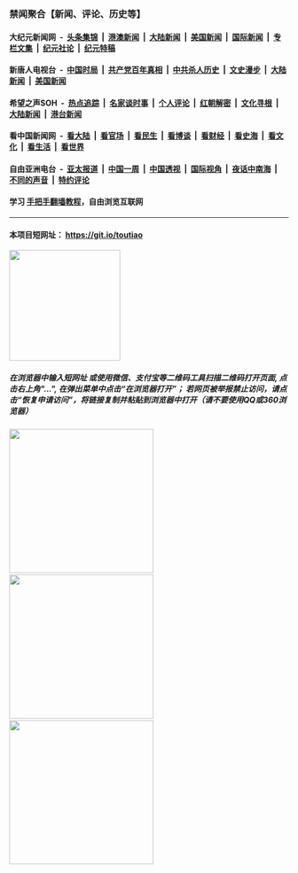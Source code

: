 ### 禁闻聚合【新闻、评论、历史等】

#### 大纪元新闻网 &nbsp;-&nbsp; [头条集锦](indexes/E头条集锦.md?t=03190431) &nbsp;|&nbsp; [港澳新闻](indexes/E港澳新闻.md?t=03190431)  &nbsp;|&nbsp; [大陆新闻](indexes/E大陆新闻.md?t=03190431) &nbsp;|&nbsp; [美国新闻](indexes/E美国新闻.md?t=03190431) &nbsp;|&nbsp; [国际新闻](indexes/E国际新闻.md?t=03190431) &nbsp;|&nbsp; [专栏文集](indexes/E专栏文集.md?t=03190431) &nbsp;|&nbsp; [纪元社论](indexes/E纪元社论.md?t=03190431) &nbsp;|&nbsp; [纪元特稿](indexes/E纪元特稿.md?t=03190431) 

#### 新唐人电视台 &nbsp;-&nbsp; [中国时局](indexes/N中国时局.md?t=03190431) &nbsp;|&nbsp; [共产党百年真相](indexes/N共产党百年真相.md?t=03190431) &nbsp;|&nbsp; [中共杀人历史](indexes/N中共杀人历史.md?t=03190431) &nbsp;|&nbsp; [文史漫步](indexes/N文史漫步.md?t=03190431) &nbsp;|&nbsp; [大陆新闻](indexes/N大陆新闻.md?t=03190431) &nbsp;|&nbsp; [美国新闻](indexes/N美国新闻.md?t=03190431)

#### 希望之声SOH &nbsp;-&nbsp; [热点追踪](indexes/H热点追踪.md?t=03190431) &nbsp;|&nbsp; [名家谈时事](indexes/H名家谈时事.md?t=03190431) &nbsp;|&nbsp; [个人评论](indexes/H个人评论.md?t=03190431)  &nbsp;|&nbsp; [红朝解密](indexes/H红朝解密.md?t=03190431) &nbsp;|&nbsp; [文化寻根](indexes/H文化寻根.md?t=03190431) &nbsp;|&nbsp; [大陆新闻](indexes/H大陆新闻.md?t=03190431) &nbsp;|&nbsp; [港台新闻](indexes/H港台新闻.md?t=03190431)

#### 看中国新闻网 &nbsp;-&nbsp; [看大陆](indexes/S看大陆.md?t=03190431) &nbsp;|&nbsp; [看官场](indexes/S看官场.md?t=03190431) &nbsp;|&nbsp; [看民生](indexes/S看民生.md?t=03190431)  &nbsp;|&nbsp; [看博谈](indexes/S看博谈.md?t=03190431) &nbsp;|&nbsp; [看财经](indexes/S看财经.md?t=03190431) &nbsp;|&nbsp; [看史海](indexes/S看史海.md?t=03190431) &nbsp;|&nbsp; [看文化](indexes/S看文化.md?t=03190431) &nbsp;|&nbsp; [看生活](indexes/S看生活.md?t=03190431) &nbsp;|&nbsp; [看世界](indexes/S看世界.md?t=03190431)

#### 自由亚洲电台 &nbsp;-&nbsp; [亚太报道](indexes/R亚太报道.md?t=03190431) &nbsp;|&nbsp; [中国一周](indexes/R中国一周.md?t=03190431) &nbsp;|&nbsp; [中国透视](indexes/R中国透视.md?t=03190431)  &nbsp;|&nbsp; [国际视角](indexes/R国际视角.md?t=03190431) &nbsp;|&nbsp; [夜话中南海](indexes/R夜话中南海.md?t=03190431) &nbsp;|&nbsp; [不同的声音](indexes/R不同的声音.md?t=03190431) &nbsp;|&nbsp; [特约评论](indexes/R特约评论.md?t=03190431)

#### 学习 [手把手翻墙教程](https://github.com/gfw-breaker/guides/wiki)，自由浏览互联网

----

#### 本项目短网址： https://git.io/toutiao
<img src="https://raw.githubusercontent.com/gfw-breaker/banned-news/master/scripts/img/qr.png" width="200px"/>  

##### 在浏览器中输入短网址 或使用微信、支付宝等二维码工具扫描二维码打开页面, 点击右上角"...", 在弹出菜单中点击“在浏览器打开”； 若网页被举报禁止访问，请点击“恢复申请访问”，将链接复制并粘贴到浏览器中打开（请不要使用QQ或360浏览器）

<img src="https://raw.githubusercontent.com/gfw-breaker/banned-news/master/scripts/img/1.png" width="260px"/> &nbsp; <img src="https://raw.githubusercontent.com/gfw-breaker/banned-news/master/scripts/img/2.png" width="260px"/> &nbsp; <img src="https://raw.githubusercontent.com/gfw-breaker/banned-news/master/scripts/img/3.png" width="260px"/>
